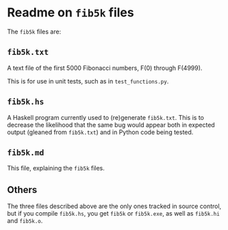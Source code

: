 # Readme on `fib5k` files

The `fib5k` files are:

## `fib5k.txt`

A text file of the first 5000 Fibonacci numbers, F(0) through F(4999).

This is for use in unit tests, such as in `test_functions.py`.

## `fib5k.hs`

A Haskell program currently used to (re)generate `fib5k.txt`. This is to
decrease the likelihood that the same bug would appear both in expected output
(gleaned from `fib5k.txt`) and in Python code being tested.

## `fib5k.md`

This file, explaining the `fib5k` files.

## Others

The three files described above are the only ones tracked in source control,
but if you compile `fib5k.hs`, you get `fib5k` or `fib5k.exe`, as well as
`fib5k.hi` and  `fib5k.o`.
